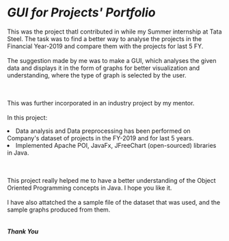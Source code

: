 ***GUI for Projects' Portfolio***
================================

This was the project thatI contributed in while my Summer internship at Tata Steel. The task was to find a better way to analyse the projects in the Financial Year-2019 and compare them with the projects for last 5 FY.
<br></br>The suggestion made by me was to make a GUI, which analyses the given data and displays it in the form of graphs for better visualization and understanding, where the type of graph is selected by the user.

<br></br>This was further incorporated in an industry project by my mentor.
<br></br>In this project:
<li>Data analysis and Data preprocessing has been performed on Company's dataset of projects in the FY-2019 and for last 5 years.</li>
<li>Implemented Apache POI, JavaFx, JFreeChart (open-sourced) libraries in Java.</li>


<br></br>This project really helped me to have a better understanding of the Object Oriented Programming concepts in Java. I hope you like it.
<br></br>I have also attatched the a sample file of the dataset that was used, and the sample graphs produced from them.
<br></br><br>***Thank You***</br>
